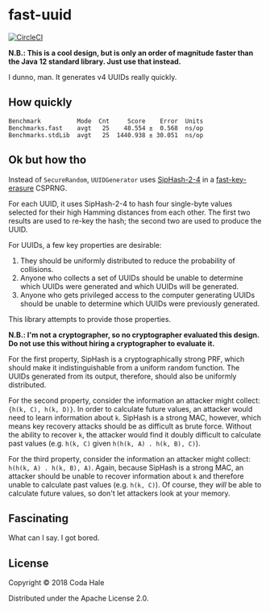 # fast-uuid

[![CircleCI](https://circleci.com/gh/codahale/fast-uuid.svg?style=svg)](https://circleci.com/gh/codahale/fast-uuid)

**N.B.: This is a cool design, but is only an order of magnitude faster than the Java 12 standard library. Just use that instead.**

I dunno, man. It generates v4 UUIDs really quickly.

## How quickly

```
Benchmark          Mode  Cnt     Score    Error  Units
Benchmarks.fast    avgt   25    48.554 ±  0.568  ns/op
Benchmarks.stdLib  avgt   25  1440.938 ± 30.051  ns/op
```

## Ok but how tho

Instead of `SecureRandom`, `UUIDGenerator` uses
[SipHash-2-4](https://131002.net/siphash/siphash.pdf) in a
[fast-key-erasure](https://blog.cr.yp.to/20170723-random.html) CSPRNG. 

For each UUID, it uses SipHash-2-4 to hash four single-byte values selected for their high Hamming
distances from each other. The first two results are used to re-key the hash; the second two are
used to produce the UUID.

For UUIDs, a few key properties are desirable:

1. They should be uniformly distributed to reduce the probability of collisions.
2. Anyone who collects a set of UUIDs should be unable to determine which UUIDs were generated and
   which UUIDs will be generated.
3. Anyone who gets privileged access to the computer generating UUIDs should be unable to determine
   which UUIDs were previously generated.

This library attempts to provide those properties.

**N.B.: I'm not a cryptographer, so no cryptographer evaluated this design. Do not use this without
hiring a cryptographer to evaluate it.**

For the first property, SipHash is a cryptographically strong PRF, which should make it
indistinguishable from a uniform random function. The UUIDs generated from its output, therefore,
should also be uniformly distributed.

For the second property, consider the information an attacker might collect: `{h(k, C), h(k, D)}`.
In order to calculate future values, an attacker would need to learn information about `k`. SipHash
is a strong MAC, however, which means key recovery attacks should be as difficult as brute force.
Without the ability to recover `k`, the attacker would find it doubly difficult to calculate past
values (e.g. `h(k, C)` given `h(h(k, A) . h(k, B), C)`).

For the third property, consider the information an attacker might collect: `h(h(k, A) . h(k, B),
A)`. Again, because SipHash is a strong MAC, an attacker should be unable to recover information
about `k` and therefore unable to calculate past values (e.g. `h(k, C)`). Of course, they *will* be
able to calculate future values, so don't let attackers look at your memory.

## Fascinating

What can I say. I got bored.

## License

Copyright © 2018 Coda Hale

Distributed under the Apache License 2.0.
